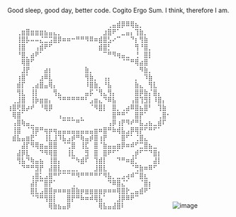 Good sleep, good day, better code. Cogito Ergo Sum. I think, therefore I am.

⠀⠀⠀⠀⠀⠀⠀⠀⠀⠀⠀⠀⠀⠀⠀⠀⠀⠀⠀⠀⠀⠀⢀⣤⣾⡿⠿⢿⣦⡀⠀⠀⠀⠀⠀⠀
⠀⠀⢀⣶⣿⣶⣶⣶⣦⣤⣄⡀⠀⠀⠀⠀⠀⠀⠀⠀⠀⣰⣿⠟⠁⣀⣤⡄⢹⣷⡀⠀⠀⠀⠀⠀
⠀⠀⢸⣿⡧⠤⠤⣌⣉⣩⣿⡿⠶⠶⠒⠛⠛⠻⠿⠶⣾⣿⣣⠔⠉⠀⠀⠙⡆⢻⣷⠀⠀⠀⠀⠀
⠀⠀⢸⣿⠀⠀⢠⣾⠟⠋⠀⠀⠀⠀⠀⠀⠀⠀⠀⠀⣾⣿⡃⠀⠀⠀⠀⠀⢻⠘⣿⡀⠀⠀⠀⠀
⠀⠀⠘⣿⡀⣴⠟⠁⠀⠀⠀⠀⠀⠀⠀⠀⠀⠀⠀⠀⠀⠉⠛⠻⢶⣤⣀⠀⢘⠀⣿⡇⠀⠀⠀⠀
⠀⠀⠀⢿⣿⠋⠀⠀⠀⠀⠀⠀⠀⠀⠀⠀⠀⠀⠀⠀⠀⠀⠀⠀⠀⠈⠉⠛⢿⣴⣿⠀⠀⠀⠀⠀
⠀⠀⠀⣸⡟⠀⠀⠀⣴⡆⠀⠀⠀⠀⠀⠀⠀⣷⡀⠀⠀⠀⠀⠀⠀⠀⠀⠀⠀⠻⣷⡀⠀⠀⠀⠀
⠀⠀⢰⣿⠁⠀⠀⣰⠿⣇⠀⠀⠀⠀⠀⠀⠀⢻⣷⡀⠀⢠⡄⠀⠀⠀⠀⠀⡀⠀⠹⣷⠀⠀⠀⠀
⠀⠀⣾⡏⠀⢀⣴⣿⣤⢿⡄⠀⠀⠀⠀⠀⠀⠸⣿⣷⡀⠘⣧⠀⠀⠀⠀⠀⣷⣄⠀⢻⣇⠀⠀⠀
⠀⠀⢻⣇⠀⢸⡇⠀⠀⠀⢻⣄⠀⠀⠀⠀⠀⣤⡯⠈⢻⣄⢻⡄⠀⠀⠀⠀⣿⡿⣷⡌⣿⡄⠀⠀
⠀⢀⣸⣿⠀⢸⡷⣶⣶⡄⠀⠙⠛⠛⠛⠛⠛⠃⣠⣶⣄⠙⠿⣧⠀⠀⠀⢠⣿⢹⣻⡇⠸⣿⡄⠀
⢰⣿⢟⣿⡴⠞⠀⠘⢿⡿⠀⠀⠀⠀⠀⠀⠀⠀⠈⠻⣿⡇⠀⣿⡀⢀⣴⠿⣿⣦⣿⠃⠀⢹⣷⠀
⠀⢿⣿⠁⠀⠀⠀⠀⠀⠀⠀⢠⣀⣀⡀⠀⡀⠀⠀⠀⠀⠀⠀⣿⠛⠛⠁⠀⣿⡟⠁⠀⠀⢀⣿⠂
⠀⢠⣿⢷⣤⣀⠀⠀⠀⠀⠀⠀⠉⠉⠉⠛⠉⠀⠀⠀⠀⠀⢠⡿⢰⡟⠻⠞⠛⣧⣠⣦⣀⣾⠏⠀
⠀⢸⣿⠀⠈⢹⡿⠛⢶⡶⢶⣤⣤⣤⣤⣤⣤⣤⣤⣶⠶⣿⠛⠷⢾⣧⣠⡿⢿⡟⠋⠛⠋⠁⠀⠀
⠀⣾⣧⣤⣶⣟⠁⠀⢸⣇⣸⠹⣧⣠⡾⠛⢷⣤⡾⣿⢰⡟⠀⠀⠀⣿⠋⠁⢈⣿⣄⠀⠀⠀⠀⠀
⠀⠀⠀⣼⡏⠻⢿⣶⣤⣿⣿⠀⠈⢉⣿⠀⢸⣏⠀⣿⠈⣷⣤⣤⣶⡿⠶⠾⠋⣉⣿⣦⣀⠀⠀⠀
⠀⠀⣼⡿⣇⠀⠀⠙⠻⢿⣿⠀⠀⢸⣇⠀⠀⣻⠀⣿⠀⣿⠟⠋⠁⠀⠀⢀⡾⠋⠉⠙⣿⡆⠀⠀
⠀⠀⢻⣧⠙⢷⣤⣦⠀⢸⣿⡄⠀⠀⠉⠳⣾⠏⠀⢹⣾⡇⠀⠀⠙⠛⠶⣾⡁⠀⠀⠀⣼⡇⠀⠀
⠀⠀⠀⠙⠛⠛⣻⡟⠀⣼⣿⣇⣀⣀⣀⡀⠀⠀⠀⣸⣿⣇⠀⠀⠀⠀⠀⠈⢛⣷⠶⠿⠋⠀⠀⠀
⠀⠀⠀⠀⠀⢠⣿⣅⣠⣿⠛⠋⠉⠉⠛⠻⠛⠛⠛⠛⠋⠻⣧⡀⣀⣠⢴⠾⠉⣿⣆⠀⠀⠀⠀⠀
⠀⠀⠀⠀⠀⣼⡏⠉⣿⡟⠁⠀⠀⠀⢀⠀⠀⠀⠀⠀⠀⠀⠙⠿⣿⣌⠁⠀⠀⠈⣿⡆⠀⠀⠀⠀
⠀⠀⠀⠀⠀⣿⣇⣠⣿⣿⡶⠶⠶⣶⣿⣷⡶⣶⣶⣶⣶⡶⠶⠶⢿⣿⡗⣀⣤⣾⠟⠁⠀⠀⠀⠀
⠀⠀⠀⠀⠀⠈⠙⠛⢻⣿⡇⠀⠀⣿⡟⠛⠷⠶⠾⢿⣧⠁⠀⠀⣸⡿⠿⠟⠉⠀⠀⠀⠀⠀⠀⠀
⠀⠀⠀⠀⠀⠀⠀⠀⠀⢿⣷⣦⣤⡿⠀⠀⠀⠀⠀⠀⢿⣧⣤⣼⣿⠇⠀⠀⠀⠀⠀⠀⠀⠀⠀⠀
![image](https://github.com/user-attachments/assets/414a2a90-cc09-4c0f-be54-86615f655e46)
